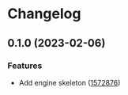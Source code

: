 # Changelog

## 0.1.0 (2023-02-06)


### Features

* Add engine skeleton ([1572876](https://github.com/evematic/evematic/commit/15728769564a78ed489ce6f9d3051680f60d2220))
